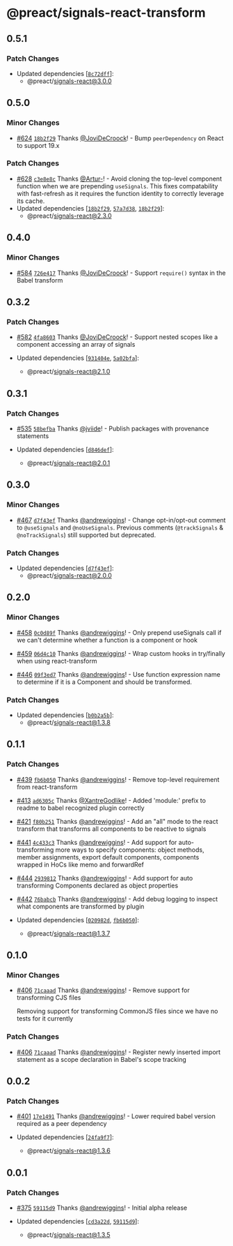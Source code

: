 # @preact/signals-react-transform

## 0.5.1

### Patch Changes

- Updated dependencies [[`8c72dff`](https://github.com/preactjs/signals/commit/8c72dff85b1a6c8a2e724aeeab27daf95ad8c75f)]:
  - @preact/signals-react@3.0.0

## 0.5.0

### Minor Changes

- [#624](https://github.com/preactjs/signals/pull/624) [`18b2f29`](https://github.com/preactjs/signals/commit/18b2f299c6d6985644a6459c9e9bb1a5863f02ac) Thanks [@JoviDeCroock](https://github.com/JoviDeCroock)! - Bump `peerDependency` on React to support 19.x

### Patch Changes

- [#628](https://github.com/preactjs/signals/pull/628) [`c3e8e8c`](https://github.com/preactjs/signals/commit/c3e8e8c215881b82e491e84575a2b464fa4cfadc) Thanks [@Artur-](https://github.com/Artur-)! - Avoid cloning the top-level component function when we are
  prepending `useSignals`. This fixes compatability with fast-refresh
  as it requires the function identity to correctly leverage its
  cache.
- Updated dependencies [[`18b2f29`](https://github.com/preactjs/signals/commit/18b2f299c6d6985644a6459c9e9bb1a5863f02ac), [`57a7d38`](https://github.com/preactjs/signals/commit/57a7d38fcd8a65721feb9038ad4b04cd1e86a0b1), [`18b2f29`](https://github.com/preactjs/signals/commit/18b2f299c6d6985644a6459c9e9bb1a5863f02ac)]:
  - @preact/signals-react@2.3.0

## 0.4.0

### Minor Changes

- [#584](https://github.com/preactjs/signals/pull/584) [`726e417`](https://github.com/preactjs/signals/commit/726e41727014722e7de1d7e6e276e28bf0bec2fd) Thanks [@JoviDeCroock](https://github.com/JoviDeCroock)! - Support `require()` syntax in the Babel transform

## 0.3.2

### Patch Changes

- [#582](https://github.com/preactjs/signals/pull/582) [`4fa8603`](https://github.com/preactjs/signals/commit/4fa86038191e2f2773e1d4b2211fb78cece19814) Thanks [@JoviDeCroock](https://github.com/JoviDeCroock)! - Support nested scopes like a component accessing an array of signals

- Updated dependencies [[`931404e`](https://github.com/preactjs/signals/commit/931404e96338e120464b73e522148389e38eeb2b), [`5a02bfa`](https://github.com/preactjs/signals/commit/5a02bfaac4f22459174c4695de2050d84d7b6e41)]:
  - @preact/signals-react@2.1.0

## 0.3.1

### Patch Changes

- [#535](https://github.com/preactjs/signals/pull/535) [`58befba`](https://github.com/preactjs/signals/commit/58befba577d02c5cac5292fda0a599f9708e908b) Thanks [@jviide](https://github.com/jviide)! - Publish packages with provenance statements

- Updated dependencies [[`d846def`](https://github.com/preactjs/signals/commit/d846defaf6e64f0236e2b91247e5f94a35f29cbc)]:
  - @preact/signals-react@2.0.1

## 0.3.0

### Minor Changes

- [#467](https://github.com/preactjs/signals/pull/467) [`d7f43ef`](https://github.com/preactjs/signals/commit/d7f43ef5c9b6516cd93a12c3f647409cfd8c62be) Thanks [@andrewiggins](https://github.com/andrewiggins)! - Change opt-in/opt-out comment to `@useSignals` and `@noUseSignals`. Previous comments (`@trackSignals` & `@noTrackSignals`) still supported but deprecated.

### Patch Changes

- Updated dependencies [[`d7f43ef`](https://github.com/preactjs/signals/commit/d7f43ef5c9b6516cd93a12c3f647409cfd8c62be)]:
  - @preact/signals-react@2.0.0

## 0.2.0

### Minor Changes

- [#458](https://github.com/preactjs/signals/pull/458) [`0c0d89f`](https://github.com/preactjs/signals/commit/0c0d89f181e7b38432d10ea0f79fa031774c2a27) Thanks [@andrewiggins](https://github.com/andrewiggins)! - Only prepend useSignals call if we can't determine whether a function is a component or hook

* [#459](https://github.com/preactjs/signals/pull/459) [`06d4c10`](https://github.com/preactjs/signals/commit/06d4c10dbc2b3029ffe855d846afd7dc431ea749) Thanks [@andrewiggins](https://github.com/andrewiggins)! - Wrap custom hooks in try/finally when using react-transform

- [#446](https://github.com/preactjs/signals/pull/446) [`09f3ed7`](https://github.com/preactjs/signals/commit/09f3ed7c5b7a5a3a86673dfc73cd868766e0eefc) Thanks [@andrewiggins](https://github.com/andrewiggins)! - Use function expression name to determine if it is a Component and should be transformed.

### Patch Changes

- Updated dependencies [[`b0b2a5b`](https://github.com/preactjs/signals/commit/b0b2a5b54d0b512152171bb13c5bc4c593e7e444)]:
  - @preact/signals-react@1.3.8

## 0.1.1

### Patch Changes

- [#439](https://github.com/preactjs/signals/pull/439) [`fb6b050`](https://github.com/preactjs/signals/commit/fb6b050be305294fa3ea5b883c51a375f1720f78) Thanks [@andrewiggins](https://github.com/andrewiggins)! - Remove top-level requirement from react-transform

* [#413](https://github.com/preactjs/signals/pull/413) [`ad6305c`](https://github.com/preactjs/signals/commit/ad6305c973160fb1272b6ad2e3783e6e3410f9de) Thanks [@XantreGodlike](https://github.com/XantreGodlike)! - Added 'module:' prefix to readme to babel recognized plugin correctly

- [#421](https://github.com/preactjs/signals/pull/421) [`f80b251`](https://github.com/preactjs/signals/commit/f80b251d7333e1a1d82e537969a15ba17657c82f) Thanks [@andrewiggins](https://github.com/andrewiggins)! - Add an "all" mode to the react transform that transforms all components to be reactive to signals

* [#441](https://github.com/preactjs/signals/pull/441) [`4c433c3`](https://github.com/preactjs/signals/commit/4c433c32469d3a79b1a3e4d523f111b6bec3a187) Thanks [@andrewiggins](https://github.com/andrewiggins)! - Add support for auto-transforming more ways to specify components: object methods, member assignments, export default components, components wrapped in HoCs like memo and forwardRef

- [#444](https://github.com/preactjs/signals/pull/444) [`2939812`](https://github.com/preactjs/signals/commit/2939812a972b62830e0a839dcc9a8024ab5c7bc8) Thanks [@andrewiggins](https://github.com/andrewiggins)! - Add support for auto transforming Components declared as object properties

* [#442](https://github.com/preactjs/signals/pull/442) [`76babcb`](https://github.com/preactjs/signals/commit/76babcb520594bb200fd69ac4840a7df5f259752) Thanks [@andrewiggins](https://github.com/andrewiggins)! - Add debug logging to inspect what components are transformed by plugin

* Updated dependencies [[`020982d`](https://github.com/preactjs/signals/commit/020982d2f3039817527aaa000a5697486a870c9d), [`fb6b050`](https://github.com/preactjs/signals/commit/fb6b050be305294fa3ea5b883c51a375f1720f78)]:
  - @preact/signals-react@1.3.7

## 0.1.0

### Minor Changes

- [#406](https://github.com/preactjs/signals/pull/406) [`71caaad`](https://github.com/preactjs/signals/commit/71caaad9c69da4bd6a1c9bf1926562162a109dfb) Thanks [@andrewiggins](https://github.com/andrewiggins)! - Remove support for transforming CJS files

  Removing support for transforming CommonJS files since we have no tests for it currently

### Patch Changes

- [#406](https://github.com/preactjs/signals/pull/406) [`71caaad`](https://github.com/preactjs/signals/commit/71caaad9c69da4bd6a1c9bf1926562162a109dfb) Thanks [@andrewiggins](https://github.com/andrewiggins)! - Register newly inserted import statement as a scope declaration in Babel's scope tracking

## 0.0.2

### Patch Changes

- [#401](https://github.com/preactjs/signals/pull/401) [`17e1491`](https://github.com/preactjs/signals/commit/17e1491a27afedc714c6b0ab1e9fbf88d0d6433c) Thanks [@andrewiggins](https://github.com/andrewiggins)! - Lower required babel version required as a peer dependency

- Updated dependencies [[`24fa9f7`](https://github.com/preactjs/signals/commit/24fa9f791d70baba35bdce722f71ce63ac091a4d)]:
  - @preact/signals-react@1.3.6

## 0.0.1

### Patch Changes

- [#375](https://github.com/preactjs/signals/pull/375) [`59115d9`](https://github.com/preactjs/signals/commit/59115d9ea6dfa073255f9803dd7e8a09892d2acc) Thanks [@andrewiggins](https://github.com/andrewiggins)! - Initial alpha release

- Updated dependencies [[`cd3a22d`](https://github.com/preactjs/signals/commit/cd3a22d628c3a535108bc45b8151505dd6fc51c8), [`59115d9`](https://github.com/preactjs/signals/commit/59115d9ea6dfa073255f9803dd7e8a09892d2acc)]:
  - @preact/signals-react@1.3.5
